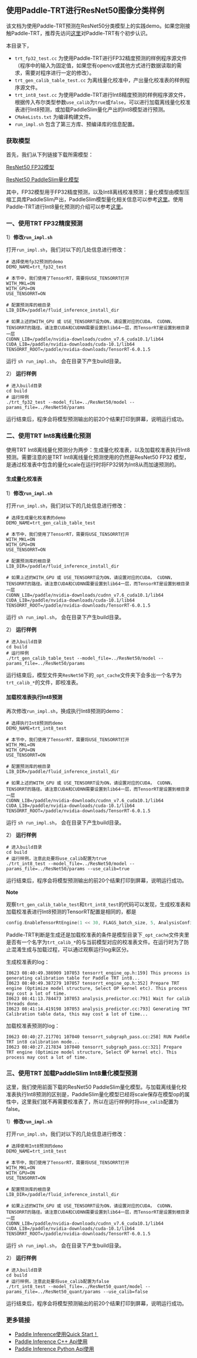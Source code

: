 ## 使用Paddle-TRT进行ResNet50图像分类样例

该文档为使用Paddle-TRT预测在ResNet50分类模型上的实践demo。如果您刚接触Paddle-TRT，推荐先访问[这里](https://paddle-inference.readthedocs.io/en/latest/optimize/paddle_trt.html)对Paddle-TRT有个初步认识。

本目录下，

- `trt_fp32_test.cc` 为使用Paddle-TRT进行FP32精度预测的样例程序源文件（程序中的输入为固定值，如果您有opencv或其他方式进行数据读取的需求，需要对程序进行一定的修改）。
- `trt_gen_calib_table_test.cc` 为离线量化校准中，产出量化校准表的样例程序源文件。
- `trt_int8_test.cc` 为使用Paddle-TRT进行Int8精度预测的样例程序源文件，根据传入布尔类型参数`use_calib`为`true`或`false`，可以进行加载离线量化校准表进行Int8预测，或加载PaddleSlim量化产出的Int8模型进行预测。
- `CMakeLists.txt` 为编译构建文件。  
- `run_impl.sh` 包含了第三方库、预编译库的信息配置。

### 获取模型
首先，我们从下列链接下载所需模型：

[ResNet50 FP32模型](https://paddle-inference-dist.bj.bcebos.com/inference_demo/python/resnet50/ResNet50.tar.gz)

[ResNet50 PaddleSlim量化模型](https://paddle-inference-dist.bj.bcebos.com/inference_demo/python/resnet50/ResNet50_quant.tar.gz)

其中，FP32模型用于FP32精度预测，以及Int8离线校准预测；量化模型由模型压缩工具库PaddleSlim产出，PaddleSlim模型量化相关信息可以参考[这里](https://paddlepaddle.github.io/PaddleSlim/quick_start/quant_aware_tutorial.html)。使用Paddle-TRT进行Int8量化预测的介绍可以参考[这里](https://github.com/PaddlePaddle/Paddle-Inference-Demo/tree/master/docs/optimize/paddle_trt.rst#int8%E9%87%8F%E5%8C%96%E9%A2%84%E6%B5%8B)。

### 一、使用TRT FP32精度预测

1）**修改`run_impl.sh`**

打开`run_impl.sh`，我们对以下的几处信息进行修改：

```shell
# 选择使用fp32预测的demo
DEMO_NAME=trt_fp32_test

# 本节中，我们使用了TensorRT，需要将USE_TENSORRT打开
WITH_MKL=ON  
WITH_GPU=ON  
USE_TENSORRT=ON

# 配置预测库的根目录
LIB_DIR=/paddle/fluid_inference_install_dir

# 如果上述的WITH_GPU 或 USE_TENSORRT设为ON，请设置对应的CUDA， CUDNN， TENSORRT的路径。请注意CUDA和CUDNN需要设置到lib64一层，而TensorRT是设置到根目录一层
CUDNN_LIB=/paddle/nvidia-downloads/cudnn_v7.6_cuda10.1/lib64
CUDA_LIB=/paddle/nvidia-downloads/cuda-10.1/lib64
TENSORRT_ROOT=/paddle/nvidia-downloads/TensorRT-6.0.1.5
```

运行 `sh run_impl.sh`， 会在目录下产生build目录。


2） **运行样例**

```shell
# 进入build目录
cd build
# 运行样例
./trt_fp32_test --model_file=../ResNet50/model --params_file=../ResNet50/params
```

运行结束后，程序会将模型预测输出的前20个结果打印到屏幕，说明运行成功。

### 二、使用TRT Int8离线量化预测

使用TRT Int8离线量化预测分为两步：生成量化校准表，以及加载校准表执行Int8预测。需要注意的是TRT Int8离线量化预测使用的仍然是ResNet50 FP32 模型，是通过校准表中包含的量化scale在运行时将FP32转为Int8从而加速预测的。

#### 生成量化校准表

1）**修改`run_impl.sh`**

打开`run_impl.sh`，我们对以下的几处信息进行修改：

```shell
# 选择生成量化校准表的demo
DEMO_NAME=trt_gen_calib_table_test

# 本节中，我们使用了TensorRT，需要将USE_TENSORRT打开
WITH_MKL=ON  
WITH_GPU=ON  
USE_TENSORRT=ON

# 配置预测库的根目录
LIB_DIR=/paddle/fluid_inference_install_dir

# 如果上述的WITH_GPU 或 USE_TENSORRT设为ON，请设置对应的CUDA， CUDNN， TENSORRT的路径。请注意CUDA和CUDNN需要设置到lib64一层，而TensorRT是设置到根目录一层
CUDNN_LIB=/paddle/nvidia-downloads/cudnn_v7.6_cuda10.1/lib64
CUDA_LIB=/paddle/nvidia-downloads/cuda-10.1/lib64
TENSORRT_ROOT=/paddle/nvidia-downloads/TensorRT-6.0.1.5
```

运行 `sh run_impl.sh`， 会在目录下产生build目录。

2） **运行样例**

```shell
# 进入build目录
cd build
# 运行样例
./trt_gen_calib_table_test --model_file=../ResNet50/model --params_file=../ResNet50/params
```

运行结束后，模型文件夹`ResNet50`下的`_opt_cache`文件夹下会多出一个名字为`trt_calib_*`的文件，即校准表。

#### 加载校准表执行Int8预测

再次修改`run_impl.sh`，换成执行Int8预测的demo：

```shell
# 选择执行Int8预测的demo
DEMO_NAME=trt_int8_test

# 本节中，我们使用了TensorRT，需要将USE_TENSORRT打开
WITH_MKL=ON  
WITH_GPU=ON  
USE_TENSORRT=ON

# 配置预测库的根目录
LIB_DIR=/paddle/fluid_inference_install_dir

# 如果上述的WITH_GPU 或 USE_TENSORRT设为ON，请设置对应的CUDA， CUDNN， TENSORRT的路径。请注意CUDA和CUDNN需要设置到lib64一层，而TensorRT是设置到根目录一层
CUDNN_LIB=/paddle/nvidia-downloads/cudnn_v7.6_cuda10.1/lib64
CUDA_LIB=/paddle/nvidia-downloads/cuda-10.1/lib64
TENSORRT_ROOT=/paddle/nvidia-downloads/TensorRT-6.0.1.5
```

运行 `sh run_impl.sh`， 会在目录下产生build目录。

2） **运行样例**

```shell
# 进入build目录
cd build
# 运行样例，注意此处要将use_calib配置为true
./trt_int8_test --model_file=../ResNet50/model --params_file=../ResNet50/params --use_calib=true
```

运行结束后，程序会将模型预测输出的前20个结果打印到屏幕，说明运行成功。

**Note**

观察`trt_gen_calib_table_test`和`trt_int8_test`的代码可以发现，生成校准表和加载校准表进行Int8预测的TensorRT配置是相同的，都是

```c++
config.EnableTensorRtEngine(1 << 30, FLAGS_batch_size, 5, AnalysisConfig::Precision::kInt8, false, true /*use_calib*/);
```

Paddle-TRT判断是生成还是加载校准表的条件是模型目录下`_opt_cache`文件夹里是否有一个名字为`trt_calib_*`的与当前模型对应的校准表文件。在运行时为了防止混淆生成与加载过程，可以通过观察运行log来区分。

生成校准表的log：

```
I0623 08:40:49.386909 107053 tensorrt_engine_op.h:159] This process is generating calibration table for Paddle TRT int8...
I0623 08:40:49.387279 107057 tensorrt_engine_op.h:352] Prepare TRT engine (Optimize model structure, Select OP kernel etc). This process may cost a lot of time.
I0623 08:41:13.784473 107053 analysis_predictor.cc:791] Wait for calib threads done.
I0623 08:41:14.419198 107053 analysis_predictor.cc:793] Generating TRT Calibration table data, this may cost a lot of time...
```

加载校准表预测的log：

```
I0623 08:40:27.217701 107040 tensorrt_subgraph_pass.cc:258] RUN Paddle TRT int8 calibration mode...
I0623 08:40:27.217834 107040 tensorrt_subgraph_pass.cc:321] Prepare TRT engine (Optimize model structure, Select OP kernel etc). This process may cost a lot of time.
```

### 三、使用TRT 加载PaddleSlim Int8量化模型预测

这里，我们使用前面下载的ResNet50 PaddleSlim量化模型。与加载离线量化校准表执行Int8预测的区别是，PaddleSlim量化模型已经将scale保存在模型op的属性中，这里我们就不再需要校准表了，所以在运行样例时将`use_calib`配置为false。

1）**修改`run_impl.sh`**

打开`run_impl.sh`，我们对以下的几处信息进行修改：

```shell
# 选择使用Int8预测的demo
DEMO_NAME=trt_int8_test

# 本节中，我们使用了TensorRT，需要将USE_TENSORRT打开
WITH_MKL=ON  
WITH_GPU=ON  
USE_TENSORRT=ON

# 配置预测库的根目录
LIB_DIR=/paddle/fluid_inference_install_dir

# 如果上述的WITH_GPU 或 USE_TENSORRT设为ON，请设置对应的CUDA， CUDNN， TENSORRT的路径。请注意CUDA和CUDNN需要设置到lib64一层，而TensorRT是设置到根目录一层
CUDNN_LIB=/paddle/nvidia-downloads/cudnn_v7.6_cuda10.1/lib64
CUDA_LIB=/paddle/nvidia-downloads/cuda-10.1/lib64
TENSORRT_ROOT=/paddle/nvidia-downloads/TensorRT-6.0.1.5
```

运行 `sh run_impl.sh`， 会在目录下产生build目录。


2） **运行样例**

```shell
# 进入build目录
cd build
# 运行样例，注意此处要将use_calib配置为false
./trt_int8_test --model_file=../ResNet50_quant/model --params_file=../ResNet50_quant/params --use_calib=false
```

运行结束后，程序会将模型预测输出的前20个结果打印到屏幕，说明运行成功。

### 更多链接
- [Paddle Inference使用Quick Start！](https://paddle-inference.readthedocs.io/en/latest/introduction/quick_start.html)
- [Paddle Inference C++ Api使用](https://paddle-inference.readthedocs.io/en/latest/user_guides/cxx_api.html)
- [Paddle Inference Python Api使用](https://paddle-inference.readthedocs.io/en/latest/user_guides/inference_python_api.html)
